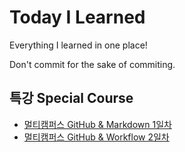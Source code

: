 # Today I Learned

Everything I learned in one place!

Don't commit for the sake of commiting.

## 특강 Special Course
- [멀티캠퍼스 GitHub & Markdown 1일차](https://github.com/hoopmad/TIL/blob/master/lecture_multicampus/221226_day01.md)
- [멀티캠퍼스 GitHub & Workflow 2일차](https://github.com/hoopmad/TIL/blob/master/lecture_multicampus/221226_day02.md)
